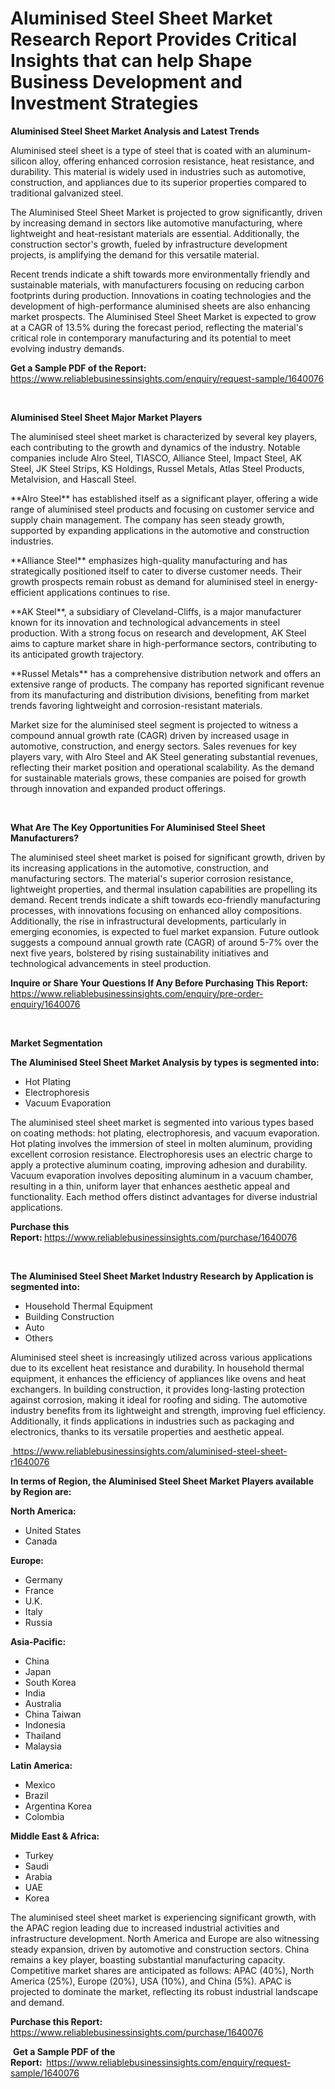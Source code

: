 <p><h1>Aluminised Steel Sheet Market Research Report Provides Critical Insights that can help Shape Business Development and Investment Strategies</h1></p><p><strong>Aluminised Steel Sheet Market Analysis and Latest Trends</strong></p>
<p><p>Aluminised steel sheet is a type of steel that is coated with an aluminum-silicon alloy, offering enhanced corrosion resistance, heat resistance, and durability. This material is widely used in industries such as automotive, construction, and appliances due to its superior properties compared to traditional galvanized steel. </p><p>The Aluminised Steel Sheet Market is projected to grow significantly, driven by increasing demand in sectors like automotive manufacturing, where lightweight and heat-resistant materials are essential. Additionally, the construction sector's growth, fueled by infrastructure development projects, is amplifying the demand for this versatile material. </p><p>Recent trends indicate a shift towards more environmentally friendly and sustainable materials, with manufacturers focusing on reducing carbon footprints during production. Innovations in coating technologies and the development of high-performance aluminised sheets are also enhancing market prospects. The Aluminised Steel Sheet Market is expected to grow at a CAGR of 13.5% during the forecast period, reflecting the material's critical role in contemporary manufacturing and its potential to meet evolving industry demands.</p></p>
<p><strong>Get a Sample PDF of the Report:&nbsp;</strong> <a href="https://www.reliablebusinessinsights.com/enquiry/request-sample/1640076?utm_campaign=1581&utm_medium=2&utm_source=Github&utm_content=ia&utm_term=16042025&utm_id=aluminised-steel-sheet">https://www.reliablebusinessinsights.com/enquiry/request-sample/1640076</a></p>
<p>&nbsp;</p>
<p><strong>Aluminised Steel Sheet Major Market Players</strong></p>
<p><p>The aluminised steel sheet market is characterized by several key players, each contributing to the growth and dynamics of the industry. Notable companies include Alro Steel, TIASCO, Alliance Steel, Impact Steel, AK Steel, JK Steel Strips, KS Holdings, Russel Metals, Atlas Steel Products, Metalvision, and Hascall Steel.</p><p>**Alro Steel** has established itself as a significant player, offering a wide range of aluminised steel products and focusing on customer service and supply chain management. The company has seen steady growth, supported by expanding applications in the automotive and construction industries.</p><p>**Alliance Steel** emphasizes high-quality manufacturing and has strategically positioned itself to cater to diverse customer needs. Their growth prospects remain robust as demand for aluminised steel in energy-efficient applications continues to rise.</p><p>**AK Steel**, a subsidiary of Cleveland-Cliffs, is a major manufacturer known for its innovation and technological advancements in steel production. With a strong focus on research and development, AK Steel aims to capture market share in high-performance sectors, contributing to its anticipated growth trajectory.</p><p>**Russel Metals** has a comprehensive distribution network and offers an extensive range of products. The company has reported significant revenue from its manufacturing and distribution divisions, benefiting from market trends favoring lightweight and corrosion-resistant materials.</p><p>Market size for the aluminised steel segment is projected to witness a compound annual growth rate (CAGR) driven by increased usage in automotive, construction, and energy sectors. Sales revenues for key players vary, with Alro Steel and AK Steel generating substantial revenues, reflecting their market position and operational scalability. As the demand for sustainable materials grows, these companies are poised for growth through innovation and expanded product offerings.</p></p>
<p>&nbsp;</p>
<p><strong>What Are The Key Opportunities For Aluminised Steel Sheet Manufacturers?</strong></p>
<p><p>The aluminised steel sheet market is poised for significant growth, driven by its increasing applications in the automotive, construction, and manufacturing sectors. The material's superior corrosion resistance, lightweight properties, and thermal insulation capabilities are propelling its demand. Recent trends indicate a shift towards eco-friendly manufacturing processes, with innovations focusing on enhanced alloy compositions. Additionally, the rise in infrastructural developments, particularly in emerging economies, is expected to fuel market expansion. Future outlook suggests a compound annual growth rate (CAGR) of around 5-7% over the next five years, bolstered by rising sustainability initiatives and technological advancements in steel production.</p></p>
<p><strong>Inquire or Share Your Questions If Any Before Purchasing This Report:</strong> <a href="https://www.reliablebusinessinsights.com/enquiry/pre-order-enquiry/1640076?utm_campaign=1581&utm_medium=2&utm_source=Github&utm_content=ia&utm_term=16042025&utm_id=aluminised-steel-sheet">https://www.reliablebusinessinsights.com/enquiry/pre-order-enquiry/1640076</a></p>
<p>&nbsp;</p>
<p><strong>Market Segmentation</strong></p>
<p><strong>The Aluminised Steel Sheet Market Analysis by types is segmented into:</strong></p>
<p><ul><li>Hot Plating</li><li>Electrophoresis</li><li>Vacuum Evaporation</li></ul></p>
<p><p>The aluminised steel sheet market is segmented into various types based on coating methods: hot plating, electrophoresis, and vacuum evaporation. Hot plating involves the immersion of steel in molten aluminum, providing excellent corrosion resistance. Electrophoresis uses an electric charge to apply a protective aluminum coating, improving adhesion and durability. Vacuum evaporation involves depositing aluminum in a vacuum chamber, resulting in a thin, uniform layer that enhances aesthetic appeal and functionality. Each method offers distinct advantages for diverse industrial applications.</p></p>
<p><strong>Purchase this Report:&nbsp;</strong><a href="https://www.reliablebusinessinsights.com/purchase/1640076?utm_campaign=1581&utm_medium=2&utm_source=Github&utm_content=ia&utm_term=16042025&utm_id=aluminised-steel-sheet">https://www.reliablebusinessinsights.com/purchase/1640076</a></p>
<p>&nbsp;</p>
<p><strong>The Aluminised Steel Sheet Market Industry Research by Application is segmented into:</strong></p>
<p><ul><li>Household Thermal Equipment</li><li>Building Construction</li><li>Auto</li><li>Others</li></ul></p>
<p><p>Aluminised steel sheet is increasingly utilized across various applications due to its excellent heat resistance and durability. In household thermal equipment, it enhances the efficiency of appliances like ovens and heat exchangers. In building construction, it provides long-lasting protection against corrosion, making it ideal for roofing and siding. The automotive industry benefits from its lightweight and strength, improving fuel efficiency. Additionally, it finds applications in industries such as packaging and electronics, thanks to its versatile properties and aesthetic appeal.</p></p>
<p><a href="https://www.reliablebusinessinsights.com/aluminised-steel-sheet-r1640076?utm_campaign=1581&utm_medium=2&utm_source=Github&utm_content=ia&utm_term=16042025&utm_id=aluminised-steel-sheet">&nbsp;https://www.reliablebusinessinsights.com/aluminised-steel-sheet-r1640076</a></p>
<p><strong>In terms of Region, the Aluminised Steel Sheet Market Players available by Region are:</strong></p>
<p>
    <p> <strong> North America: </strong>
        <ul>
            <li>United States</li>
            <li>Canada</li>
        </ul>
        </p> 
    <p> <strong> Europe: </strong>
        <ul>
            <li>Germany</li>
            <li>France</li>
            <li>U.K.</li>
            <li>Italy</li>
            <li>Russia</li>
        </ul>
        </p> 
    <p> <strong> Asia-Pacific: </strong>
        <ul>
            <li>China</li>
            <li>Japan</li>
            <li>South Korea</li>
            <li>India</li>
            <li>Australia</li>
            <li>China Taiwan</li>
            <li>Indonesia</li>
            <li>Thailand</li>
            <li>Malaysia</li>
        </ul>
        </p> 
    <p> <strong> Latin America: </strong>
        <ul>
            <li>Mexico</li>
            <li>Brazil</li>
            <li>Argentina Korea</li>
            <li>Colombia</li>
        </ul>
        </p> 
    <p> <strong> Middle East & Africa: </strong>
        <ul>
            <li>Turkey</li>
            <li>Saudi</li>
            <li>Arabia</li>
            <li>UAE</li>
            <li>Korea</li>
        </ul>
    </p>
    </p>
<p><p>The aluminised steel sheet market is experiencing significant growth, with the APAC region leading due to increased industrial activities and infrastructure development. North America and Europe are also witnessing steady expansion, driven by automotive and construction sectors. China remains a key player, boasting substantial manufacturing capacity. Competitive market shares are anticipated as follows: APAC (40%), North America (25%), Europe (20%), USA (10%), and China (5%). APAC is projected to dominate the market, reflecting its robust industrial landscape and demand.</p></p>
<p><strong>Purchase this Report: </strong><a href="https://www.reliablebusinessinsights.com/purchase/1640076?utm_campaign=1581&utm_medium=2&utm_source=Github&utm_content=ia&utm_term=16042025&utm_id=aluminised-steel-sheet">https://www.reliablebusinessinsights.com/purchase/1640076</a></p>
<p>&nbsp;<strong>Get a Sample PDF of the Report:&nbsp;&nbsp;</strong><a href="https://www.reliablebusinessinsights.com/enquiry/request-sample/1640076?utm_campaign=1581&utm_medium=2&utm_source=Github&utm_content=ia&utm_term=16042025&utm_id=aluminised-steel-sheet">https://www.reliablebusinessinsights.com/enquiry/request-sample/1640076</a></p>
<p><strong></strong></p>
<p><p></p><p></p><p></p></p>